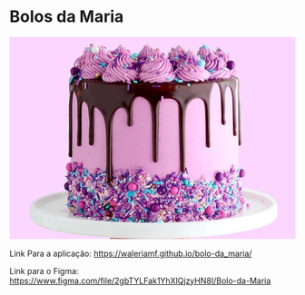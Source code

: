 # Bolos da Maria

![Bolo](./bolo.jpg)


Link Para a aplicação: https://waleriamf.github.io/bolo-da_maria/

Link para o Figma: https://www.figma.com/file/2gbTYLFak1YhXlQjzyHN8I/Bolo-da-Maria
